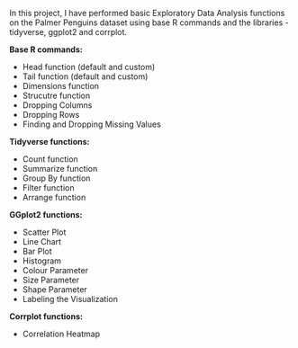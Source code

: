 In this project, I have performed basic Exploratory Data Analysis functions on the Palmer Penguins dataset using base R commands and the libraries - tidyverse, ggplot2 and corrplot.

**Base R commands:**


*   Head function (default and custom)
*   Tail function (default and custom)
*   Dimensions function
*   Strucutre function
*   Dropping Columns
*   Dropping Rows
*   Finding and Dropping Missing Values


**Tidyverse functions:**

*   Count function
*   Summarize function
*   Group By function
*   Filter function
*   Arrange function

**GGplot2 functions:**

*   Scatter Plot
*   Line Chart
*   Bar Plot
*   Histogram
*   Colour Parameter
*   Size Parameter
*   Shape Parameter
*   Labeling the Visualization

**Corrplot functions:**

*   Correlation Heatmap
